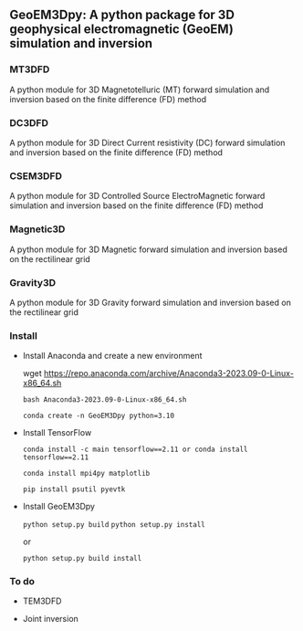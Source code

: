 ## GeoEM3Dpy: A python package for 3D geophysical electromagnetic (GeoEM) simulation and inversion


### MT3DFD
  A python module for 3D Magnetotelluric (MT) forward simulation and inversion based on the finite difference (FD) method

### DC3DFD
  A python module for 3D Direct Current resistivity (DC) forward simulation and inversion based on the finite difference (FD) method

### CSEM3DFD
  A python module for 3D Controlled Source ElectroMagnetic forward simulation and inversion based on the finite difference (FD) method

### Magnetic3D
  A python module for 3D Magnetic forward simulation and inversion based on the rectilinear grid
### Gravity3D
  
  A python module for 3D Gravity forward simulation and inversion based on the rectilinear grid




### Install
- Install Anaconda and create a new environment

  wget https://repo.anaconda.com/archive/Anaconda3-2023.09-0-Linux-x86_64.sh

  `bash Anaconda3-2023.09-0-Linux-x86_64.sh`

  `conda create -n GeoEM3Dpy python=3.10`

- Install TensorFlow

  `conda install -c main tensorflow==2.11 or conda install tensorflow==2.11`

  `conda install mpi4py matplotlib`

  `pip install psutil pyevtk`

- Install GeoEM3Dpy
  
  `python setup.py build`
  `python setup.py install`

  or 

  `python setup.py build install`


### To do
- TEM3DFD

- Joint inversion
